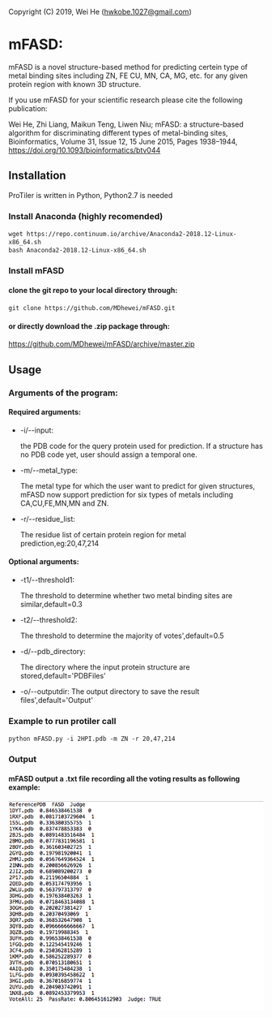 Copyright (C) 2019, Wei He (hwkobe.1027@gmail.com)


# mFASD: 

mFASD is a novel structure-based method for predicting certein type of metal binding sites including ZN, FE
CU, MN, CA, MG, etc. for any given protein region with known 3D structure.

If you use mFASD for your scientific research please cite the following publication:

Wei He, Zhi Liang, Maikun Teng, Liwen Niu; mFASD: a structure-based algorithm for discriminating different types of metal-binding sites, Bioinformatics, Volume 31, Issue 12, 15 June 2015, Pages 1938–1944, https://doi.org/10.1093/bioinformatics/btv044


## Installation

ProTiler is written in Python, Python2.7 is needed

### Install Anaconda (highly recomended)
```console
wget https://repo.continuum.io/archive/Anaconda2-2018.12-Linux-x86_64.sh 
bash Anaconda2-2018.12-Linux-x86_64.sh 
```
### Install mFASD

#### clone the git repo to your local directory through:
```consol
git clone https://github.com/MDhewei/mFASD.git
```
#### or directly download the .zip package through:
https://github.com/MDhewei/mFASD/archive/master.zip


## Usage 

###  Arguments of the program:

#### Required arguments:

- -i/--input: 
     
     the PDB code for the query protein used for prediction. If a structure has no PDB code yet, user should 
     assign a temporal one.
 
 
- -m/--metal_type: 

     The metal type for which the user want to predict for given structures, mFASD now support prediction for
     six types of metals including CA,CU,FE,MN,MN and ZN.
 
 
- -r/--residue_list: 

     The residue list of certain protein region for metal prediction,eg:20,47,214
 
#### Optional arguments:

- -t1/--threshold1: 

     The threshold to determine whether two metal binding sites are similar,default=0.3
     
- -t2/--threshold2: 

     The threshold to determine the majority of votes',default=0.5

- -d/--pdb_directory: 

     The directory where the input protein structure are stored,default='PDBFiles'


- -o/--outputdir: 
     The output directory to save the result files',default='Output'
     


### Example to run protiler call

```console
python mFASD.py -i 2HPI.pdb -m ZN -r 20,47,214
```

### Output

#### mFASD output a .txt file recording all the voting results as following example:

![](output_example.png)
